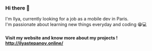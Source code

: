 ### Hi there 👋

I'm Ilya, currently looking for a job as a mobile dev in Paris.<br>
I'm passionate about learning new things everyday and coding :grin::computer:<br>

#### Visit my website and know more about my projects ! http://ilyastepanov.online/


